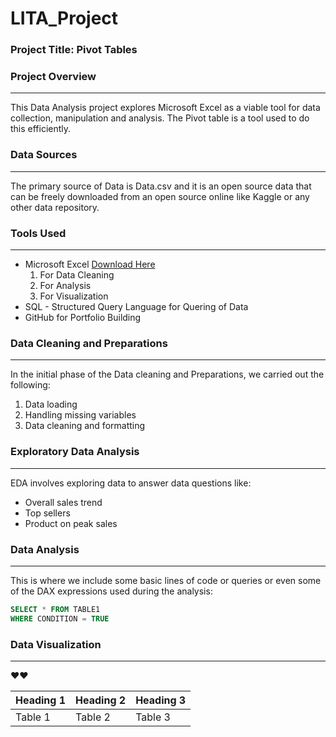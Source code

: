 # LITA_Project

### Project Title: Pivot Tables

### Project Overview
---
This Data Analysis project explores Microsoft Excel as a viable tool for data collection, manipulation and analysis. The Pivot table is a tool used to do this efficiently.

### Data Sources
---
The primary source of Data is Data.csv and it is an open source data that can be freely downloaded from an open source online like Kaggle or any other data repository.

### Tools Used
---
- Microsoft Excel [Download Here](https://www.microsoft.com)
  1. For Data Cleaning
  2. For Analysis
  3. For Visualization
- SQL - Structured Query Language for Quering of Data
- GitHub for Portfolio Building

### Data Cleaning and Preparations
---
In the initial phase of the Data cleaning and Preparations, we carried out the following:
1. Data loading
2. Handling missing variables
3. Data cleaning and formatting

### Exploratory Data Analysis
---
EDA involves exploring data to answer data questions like:
- Overall sales trend
- Top sellers
- Product on peak sales

### Data Analysis
---
This is where we include some basic lines of code or queries or even some of the DAX expressions used during the analysis:

```SQL
SELECT * FROM TABLE1
WHERE CONDITION = TRUE
```

### Data Visualization
---
❤❤

|Heading 1|Heading 2|Heading 3|
|---------|---------|---------|
|Table 1|Table 2|Table 3|
